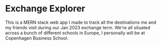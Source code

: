 # Exchange Explorer
This is a MERN stack web app I made to track all the destinations me and my friends visit during our Jan 2023 exchange term.
We're all situated across a bunch of different schools in Europe, I personally will be at Copenhagen Business School.
